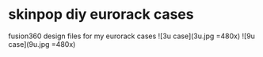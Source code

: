 # skinpop diy eurorack cases
fusion360 design files for my eurorack cases
![3u case](3u.jpg =480x)
![9u case](9u.jpg =480x)
